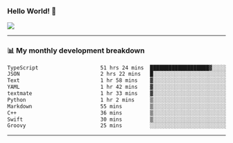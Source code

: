 ### Hello World! 👋

<a>
  <img align="center" src="https://github-readme-stats.vercel.app/api?username=megatunger&count_private=true&include_all_commits=true&bg_color=30,56CCF2,2F80ED&title_color=fff&text_color=fff" />
</a>

------
### 📊 My monthly development breakdown

<!--START_SECTION:waka-->

```txt
TypeScript                    51 hrs 24 mins  ███████████████████▓░░░░░   79.28 %
JSON                          2 hrs 22 mins   █░░░░░░░░░░░░░░░░░░░░░░░░   03.67 %
Text                          1 hr 58 mins    ▓░░░░░░░░░░░░░░░░░░░░░░░░   03.04 %
YAML                          1 hr 42 mins    ▓░░░░░░░░░░░░░░░░░░░░░░░░   02.62 %
textmate                      1 hr 33 mins    ▓░░░░░░░░░░░░░░░░░░░░░░░░   02.40 %
Python                        1 hr 2 mins     ▒░░░░░░░░░░░░░░░░░░░░░░░░   01.60 %
Markdown                      55 mins         ▒░░░░░░░░░░░░░░░░░░░░░░░░   01.42 %
C++                           36 mins         ▒░░░░░░░░░░░░░░░░░░░░░░░░   00.94 %
Swift                         30 mins         ▒░░░░░░░░░░░░░░░░░░░░░░░░   00.77 %
Groovy                        25 mins         ░░░░░░░░░░░░░░░░░░░░░░░░░   00.65 %
```

<!--END_SECTION:waka-->

------
